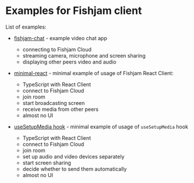 # Examples for Fishjam client

List of examples:

- [fishjam-chat](./fishjam-chat) - example video chat app

  - connecting to Fishjam Cloud
  - streaming camera, microphone and screen sharing
  - displaying other peers video and audio

- [minimal-react](./minimal-react/) - minimal example of usage of Fishjam React Client:

  - TypeScript with React Client
  - connect to Fishjam Cloud
  - join room
  - start broadcasting screen
  - receive media from other peers
  - almost no UI

- [useSetupMedia hook](./use-camera-and-microphone) - minimal example of usage of `useSetupMedia` hook

  - TypeScript with React Client
  - connect to Fishjam Cloud
  - join room
  - set up audio and video devices separately
  - start screen sharing
  - decide whether to send them automatically
  - almost no UI
